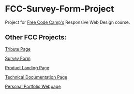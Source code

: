 # FCC-Survey-Form-Project

Project for [Free Code Camp's](https://www.freecodecamp.org/) Responsive Web Design course.


## Other FCC Projects:

[Tribute Page](https://github.com/Ollie2304/FCC-Tribute-Page-Project)

[Survey Form](https://github.com/Ollie2304/FCC-Survey-Form-Project)

[Product Landing Page](https://github.com/Ollie2304/FCC-Product-Landing-Page-Project)

[Technical Documentation Page]()

[Personal Portfolio Webpage]()
